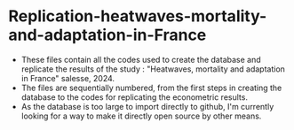 # Replication-heatwaves-mortality-and-adaptation-in-France
- These files contain all the codes used to create the database and replicate the results of the study : "Heatwaves, mortality and adaptation in France" salesse, 2024.
- The files are sequentially numbered, from the first steps in creating the database to the codes for replicating the econometric results.
- As the database is too large to import directly to github, I'm currently looking for a way to make it directly open source by other means.
